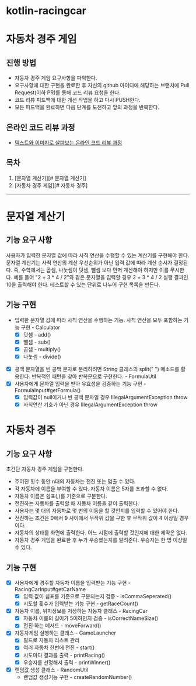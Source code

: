 # kotlin-racingcar

# 자동차 경주 게임

## 진행 방법
* 자동차 경주 게임 요구사항을 파악한다.
* 요구사항에 대한 구현을 완료한 후 자신의 github 아이디에 해당하는 브랜치에 Pull Request(이하 PR)를 통해 코드 리뷰 요청을 한다.
* 코드 리뷰 피드백에 대한 개선 작업을 하고 다시 PUSH한다.
* 모든 피드백을 완료하면 다음 단계를 도전하고 앞의 과정을 반복한다.

## 온라인 코드 리뷰 과정
* [텍스트와 이미지로 살펴보는 온라인 코드 리뷰 과정](https://github.com/next-step/nextstep-docs/tree/master/codereview)

## 목차

1. [문자열 계산기][# 문자열 계산기]
2. [자동차 경주 게임][# 자동차 경주]
---

# 문자열 계산기

## 기능 요구 사항
사용자가 입력한 문자열 값에 따라 사칙 연산을 수행할 수 있는 계산기를 구현해야 한다.
문자열 계산기는 사칙 연산의 계산 우선순위가 아닌 입력 값에 따라 계산 순서가 결정된다. 
즉, 수학에서는 곱셈, 나눗셈이 덧셈, 뺄셈 보다 먼저 계산해야 하지만 이를 무시한다.
예를 들어 "2 + 3 * 4 / 2"와 같은 문자열을 입력할 경우 2 + 3 * 4 / 2 실행 결과인 10을 출력해야 한다.
테스트할 수 있는 단위로 나누어 구현 목록을 만든다.

## 기능 구현
- 입력한 문자열 값에 따라 사칙 연산을 수행하는 기능. 사칙 연산을 모두 포함하는 기능 구현 - Calculator         
  - [x] 덧셈 - add()   
  - [x] 뺄셈 - sub()   
  - [x] 곱셈 - multiply()     
  - [x] 나눗셈 - divide()     
- [x] 공백 문자열을 빈 공백 문자로 분리하려면 String 클래스의 split(" ") 메소드를 활용한다. 반복적인 패턴을 찾아 반복문으로 구현한다. - FormulaUtil    
- [x] 사용자에게 문자열 입력을 받아 유효성을 검증하는 기능 구현 - FormulaInput#getFormula()    
  - [x] 입력값이 null이거나 빈 공백 문자일 경우 IllegalArgumentException throw     
  - [x] 사칙연산 기호가 아닌 경우 IllegalArgumentException throw    

# 자동차 경주

## 기능 요구 사항
초간단 자동차 경주 게임을 구현한다.
- 주어진 횟수 동안 n대의 자동차는 전진 또는 멈출 수 있다.
- 각 자동차에 이름을 부여할 수 있다. 자동차 이름은 5자를 초과할 수 없다.
- 자동차 이름은 쉼표(,)를 기준으로 구분한다.
- 전진하는 자동차를 출력할 때 자동차 이름을 같이 출력한다.
- 사용자는 몇 대의 자동차로 몇 번의 이동을 할 것인지를 입력할 수 있어야 한다.
- 전진하는 조건은 0에서 9 사이에서 무작위 값을 구한 후 무작위 값이 4 이상일 경우이다.
- 자동차의 상태를 화면에 출력한다. 어느 시점에 출력할 것인지에 대한 제약은 없다.
- 자동차 경주 게임을 완료한 후 누가 우승했는지를 알려준다. 우승자는 한 명 이상일 수 있다.

## 기능 구현
- [x] 사용자에게 경주할 자동차 이름을 입력받는 기능 구현 - RacingCarInput#getCarName
  - [x] 입력 값이 쉼표를 기준으로 구분되는지 검증 - isCommaSeperated()
  - [x] 시도할 횟수가 입력받는 기능 구현 - getRaceCount()  
- [x] 자동차 이름, 위치정보를 저장하는 자동차 클래스 - RacingCar 
  - [x] 자동차 이름의 길이가 5이하인지 검증 - isCorrectNameSize()
  - [x] 전진 하는 메서드 - moveForward()
- [x] 자동차게임 실행하는 클래스 - GameLauncher
  - [x] 필드로 자동차 리스트 관리
  - [x] 여러 자동차 한번에 전진 - start()
  - [x] 시도마다 결과를 출력 - printRacing()
  - [x] 우승자를 선정해서 출력 - printWinner()
- [x] 랜덤값 생성 클래스 - RandomUtil
  - 랜덤값 생성기능 구현 - createRandomNumber()
